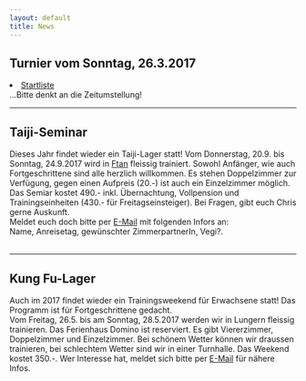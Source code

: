 ```yaml
---
layout: default
title: News
---
```

## Turnier vom Sonntag, 26.3.2017

<li><a href="/images/startliste17.pdf" class="button-contact-place">Startliste</a></li>
...Bitte denkt an die Zeitumstellung!

- - -

## Taiji-Seminar

Dieses Jahr findet wieder ein Taiji-Lager statt! Vom Donnerstag, 20.9. bis Sonntag, 24.9.2017 wird in [Ftan](http://www.bellavista-ftan.ch/de/index) fleissig trainiert. Sowohl Anfänger, wie auch Fortgeschrittene sind alle herzlich willkommen. Es stehen Doppelzimmer zur Verfügung, gegen einen Aufpreis (20.-) ist auch ein Einzelzimmer möglich. Das Semiar kostet 490.- inkl. Übernachtung, Vollpension und Trainingseinheiten (430.- für Freitagseinsteiger). Bei Fragen, gibt euch Chris gerne Auskunft. <br>
Meldet euch doch bitte per <a href="mailto:kelmel5@yahoo.de">E-Mail</a> mit folgenden Infors an:<br>
Name, Anreisetag, gewünschter ZimmerpartnerIn, Vegi?.<br>
<br>

- - -

## Kung Fu-Lager

Auch im 2017 findet wieder ein Trainingsweekend für Erwachsene statt! Das Programm ist für Fortgeschrittene gedacht.<br>
Vom Freitag, 26.5. bis am Sonntag, 28.5.2017 werden wir in Lungern fleissig trainieren. Das Ferienhaus Domino ist reserviert. Es gibt Viererzimmer, Doppelzimmer und Einzelzimmer. Bei schönem Wetter können wir draussen trainieren, bei schlechtem Wetter sind wir in einer Turnhalle. Das Weekend kostet 350.-. Wer Interesse hat, meldet sich bitte per <a href="mailto:kelmel5@yahoo.de">E-Mail</a> für nähere Infos.<br>
<br>
